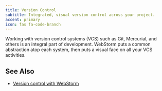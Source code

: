 ```yaml
---
title: Version Control
subtitle: Integrated, visual version control across your project.
accent: primary
icon: fas fa-code-branch
---
```


Working with version control systems (VCS) such as Git, Mercurial, and others
is an integral part of development. WebStorm puts a common abstraction atop
each system, then puts a visual face on all your VCS activities.

## See Also
- [Version control with WebStorm](https://www.jetbrains.com/help/webstorm/version-control-integration.html)
